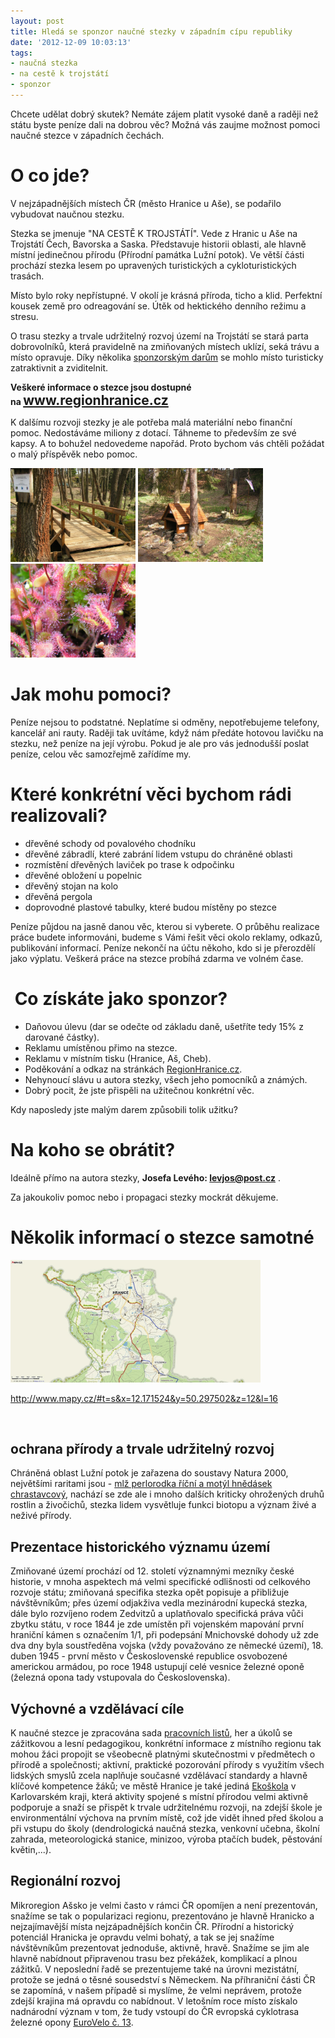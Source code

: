 ```yaml
---
layout: post
title: Hledá se sponzor naučné stezky v západním cípu republiky
date: '2012-12-09 10:03:13'
tags:
- naučná stezka
- na cestě k trojstátí
- sponzor
---
```

Chcete udělat dobrý skutek? Nemáte zájem platit vysoké daně a raději než státu byste peníze dali na dobrou věc? Možná vás zaujme možnost pomoci naučné stezce v západních čechách.

<h1>O co jde?</h1>
<p>V nejzápadnějších místech ČR (město Hranice u Aše), se podařilo vybudovat naučnou stezku.</p>
<p>Stezka se jmenuje "NA CESTĚ K TROJSTÁTÍ". Vede z Hranic u Aše na Trojstátí Čech, Bavorska a Saska. Představuje historii oblasti, ale hlavně místní jedinečnou přírodu (Přírodní památka Lužní potok). Ve větší části prochází stezka lesem po upravených turistických a cykloturistických trasách.</p>
<p>Místo bylo roky nepřístupné. V okolí je krásná příroda, ticho a klid. Perfektní kousek země pro odreagování se. Útěk od hektického denního režimu a stresu.</p>
<p>O trasu stezky a trvale udržitelný rozvoj území na Trojstátí se stará parta dobrovolníků, která pravidelně na zmiňovaných místech uklízí, seká trávu a místo opravuje. Díky několika <a href="http://www.regionhranice.cz/sponzori-stezky">sponzorským darům</a> se mohlo místo turisticky zatraktivnit a zviditelnit. </p>
<p><strong style="text-align: left;">Veškeré informace o stezce jsou dostupné na </strong><strong style="text-align: left;"><span style="font-size: 150%;"><a href="http://www.regionhranice.cz/">www.regionhranice.cz</a></span></strong></p>
<p>K dalšímu rozvoji stezky je ale potřeba malá materiální nebo finanční pomoc. Nedostáváme miliony z dotací. Táhneme to především ze své kapsy. A to bohužel nedovedeme napořád. Proto bychom vás chtěli požádat o malý příspěvěk nebo pomoc.</p>
<p><img src="/images/242.jpg" alt="Povalový chodník - NS na cestě k trojstátí" width="200" height="150" /> <img src="/images/243.jpg" alt="Strudánka - NS na cestě k trojstátí" width="200" height="150" /> <img src="/images/244.jpg" alt="Rosnatka - NS na cestě k trojstátí" width="200" height="150" /></p>
<h1>Jak mohu pomoci?</h1>
<p>Peníze nejsou to podstatné. Neplatíme si odměny, nepotřebujeme telefony, kancelář ani rauty. Raději tak uvítáme, když nám předáte hotovou lavičku na stezku, než peníze na její výrobu. Pokud je ale pro vás jednodušší poslat peníze, celou věc samozřejmě zařídíme my.</p>
<h1>Které konkrétní věci bychom rádi realizovali?</h1>
<ul>
<li>dřevěné schody od povalového chodníku</li>
<li>dřevěné zábradlí, které zabrání lidem vstupu do chráněné oblasti</li>
<li>rozmístění dřevěných laviček po trase k odpočinku</li>
<li>dřevěné obložení u popelnic</li>
<li>dřevěný stojan na kolo</li>
<li>dřevěná pergola</li>
<li>doprovodné plastové tabulky, které budou místěny po stezce</li>
</ul>
<p>Peníze půjdou na jasně danou věc, kterou si vyberete. O průběhu realizace práce budete informováni, budeme s Vámi řešit věci okolo reklamy, odkazů, publikování informací. Peníze nekončí na účtu někoho, kdo si je přerozdělí jako výplatu. Veškerá práce na stezce probíhá zdarma ve volném čase.</p>
<h1> Co získáte jako sponzor?</h1>
<ul>
<li>Daňovou úlevu (dar se odečte od základu daně, ušetříte tedy 15% z darované částky).</li>
<li>Reklamu umístěnou přimo na stezce.</li>
<li>Reklamu v místním tisku (Hranice, Aš, Cheb).</li>
<li>Poděkování a odkaz na stránkách <a href="http://www.regionhranice.cz/sponzori-stezky">RegionHranice.cz</a>.</li>
<li>Nehynoucí slávu u autora stezky, všech jeho pomocníků a známých.</li>
<li>Dobrý pocit, že jste přispěli na užitečnou konkrétní věc.</li>
</ul>
<p>Kdy naposledy jste malým darem způsobili tolik užitku?</p>
<h1>Na koho se obrátit?</h1>
<p>Ideálně přímo na autora stezky, <strong>Josefa Levého: <a href="mailto:levjos@post.cz">levjos@post.cz</a></strong> . </p>
<p>Za jakoukoliv pomoc nebo i propagaci stezky mockrát děkujeme.</p>
<h1>Několik informací o stezce samotné</h1>
<p><img src="/images/241.jpg" alt="Naučná stezka Na cestě k trojstátí" width="400" height="196" /></p>
<p><a href="http://www.mapy.cz/#t=s&amp;x=12.171524&amp;y=50.297502&amp;z=12&amp;l=16">http://www.mapy.cz/#t=s&amp;x=12.171524&amp;y=50.297502&amp;z=12&amp;l=16</a></p>
<p> </p>
<h2>ochrana přírody a trvale udržitelný rozvoj</h2>
<p>Chráněná oblast Lužní potok je zařazena do soustavy Natura 2000, největšími raritami jsou - <a href="http://www.regionhranice.cz/galerie/index.php?album=Prirodni%20nej">mlž perlorodka říční a motýl hnědásek chrastavcový</a>, nachází se zde ale i mnoho dalších kriticky ohrožených druhů rostlin a živočichů, stezka lidem vysvětluje funkci biotopu a význam živé a neživé přírody.</p>
<h2>Prezentace historického významu území</h2>
<p>Zmiňované území prochází od 12. století významnými mezníky české historie, v mnoha aspektech má velmi specifické odlišnosti od celkového rozvoje státu; zmiňovaná specifika stezka opět popisuje a přibližuje návštěvníkům; přes území odjakživa vedla mezinárodní kupecká stezka, dále bylo rozvíjeno rodem Zedvitzů a uplatňovalo specifická práva vůči zbytku státu, v roce 1844 je zde umístěn při vojenském mapování první hraniční kámen s označením 1/1, při podepsání Mnichovské dohody už zde dva dny byla soustředěna vojska (vždy považováno ze německé území), 18. duben 1945 - první město v Československé republice osvobozené americkou armádou, po roce 1948 ustupují celé vesnice železné oponě (železná opona tady vstupovala do Československa). </p>
<h2>Výchovné a vzdělávací cíle</h2>
<p>K naučné stezce je zpracována sada <a href="http://www.regionhranice.cz/pracovni-listy">pracovních listů</a>, her a úkolů se zážitkovou a lesní pedagogikou, konkrétní informace z místního regionu tak mohou žáci propojit se všeobecně platnými skutečnostmi v předmětech o přírodě a společnosti; aktivní, praktické pozorování přírody s využitím všech lidských smyslů zcela naplňuje současné vzdělávací standardy a hlavně klíčové kompetence žáků; ve městě Hranice je také jediná <a href="http://www.regionhranice.cz/ekoskola-hranice-a-jeji-aktivity">Ekoškola</a> v Karlovarském kraji, která aktivity spojené s místní přírodou velmi aktivně podporuje a snaží se přispět k trvale udržitelnému rozvoji, na zdejší škole je environmentální výchova na prvním místě, což jde vidět ihned před školou a při vstupu do školy (dendrologická naučná stezka, venkovní učebna, školní zahrada, meteorologická stanice, minizoo, výroba ptačích budek, pěstování květin,...).</p>
<h2>Regionální rozvoj</h2>
<p>Mikroregion Ašsko je velmi často v rámci ČR opomíjen a není prezentován, snažíme se tak o popularizaci regionu, prezentováno je hlavně Hranicko a nejzajímavější místa nejzápadnějších končin ČR. Přírodní a historický potenciál Hranicka je opravdu velmi bohatý, a tak se jej snažíme návštěvníkům prezentovat jednoduše, aktivně, hravě. Snažíme se jim ale hlavně nabídnout připravenou trasu bez překážek, komplikací a plnou zážitků. V neposlední řadě se prezentujeme také na úrovni mezistátní, protože se jedná o těsné sousedství s Německem. Na příhraniční části ČR se zapomíná, v našem případě si myslíme, že velmi neprávem, protože zdejší krajina má opravdu co nabídnout. V letošním roce místo získalo nadnárodní význam v tom, že tudy vstoupí do ČR evropská cyklotrasa železné opony <a href="http://www.regionhranice.cz/eurovelo-c-13">EuroVelo č. 13</a>.</p>
